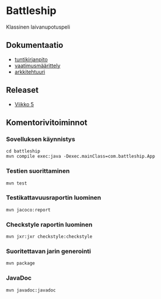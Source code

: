 # Battleship
Klassinen laivanupotuspeli
## Dokumentaatio
* [tuntikirjanpito](https://github.com/tommivk/ot-harjoitustyo/blob/master/dokumentaatio/tuntikirjanpito.md)
* [vaatimusmäärittely](https://github.com/tommivk/ot-harjoitustyo/blob/master/dokumentaatio/vaatimusmaarittely.md)
* [arkkitehtuuri](https://github.com/tommivk/ot-harjoitustyo/blob/master/dokumentaatio/arkkitehtuuri.md)

## Releaset
* [Viikko 5](https://github.com/tommivk/ot-harjoitustyo/releases/tag/viikko5)

## Komentorivitoiminnot
### Sovelluksen käynnistys
```
cd battleship
mvn compile exec:java -Dexec.mainClass=com.battleship.App
```

### Testien suorittaminen
```
mvn test
```
### Testikattavuusraportin luominen
```
mvn jacoco:report
```
### Checkstyle raportin luominen
``` 
mvn jxr:jxr checkstyle:checkstyle
```

### Suoritettavan jarin generointi
```
mvn package
```

### JavaDoc
```
mvn javadoc:javadoc
```
